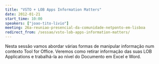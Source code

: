```yaml
---
title: "VSTO + LOB Apps Information Matters"
date: 2012-01-21
start_time: 10:00
speakers: ["joao-tito-livio"]
meeting: 26a-reuniao-presencial-da-comunidade-netponto-em-lisboa
redirect_from: /sessao/vsto-lob-apps-information-matters/
---
```


Nesta sessão vamos abordar várias formas de manipular informação num contexto Tool for Office. Veremos como retirar informação das suas LOB Applications e trabalhá-la ao nível do Documento em Excel e Word.
